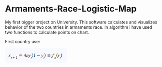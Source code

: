# Armaments-Race-Logistic-Map
My first bigger project on University. This software calculates and visualizes behavior of the two countries in armaments race. In algorithm i have used two functions to calculate points on chart.

First country use:

![alt tag](https://raw.githubusercontent.com/KamGor/Armaments-Race-Logistic-Map/master/images/countryAfunction.png)
